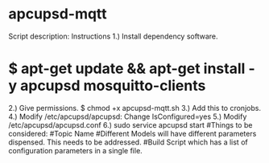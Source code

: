 # apcupsd-mqtt

Script description:
Instructions
1.) Install dependency software.
# $ apt-get update && apt-get install -y apcupsd mosquitto-clients
2.) Give permissions.
 $ chmod +x apcupsd-mqtt.sh
3.) Add this to cronjobs.
4.) Modify /etc/apcupsd/apcupsd: Change IsConfigured=yes
5.) Modify /etc/apcupsd/apcupsd.conf
6.) sudo service apcupsd start
#Things to be considered:
#Topic Name
#Different Models will have different parameters dispensed.  This needs to be addressed.
#Build Script which has a list of configuration parameters in a single file.
